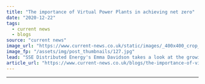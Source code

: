 ```yaml
---
title: "The importance of Virtual Power Plants in achieving net zero"
date: "2020-12-22"
tags: 
  - current news
  - blogs
source: "current news"
image_url: "https://www.current-news.co.uk/static/images/_400x400_crop_center-center/Smart-Cities-platform-2-credit-SSE.jpg"
image_fp: "/assets/img/post_thumbnails/127.jpg"
lead: "SSE Distributed Energy's Emma Davidson takes a look at the growing role of virtual power plants in the UK's energy's system."
article_url: "https://www.current-news.co.uk/blogs/the-importance-of-virtual-power-plants-in-achieving-net-zero?utm_source=rss-feeds&utm_medium=rss&utm_campaign=rss"
---
```


---

